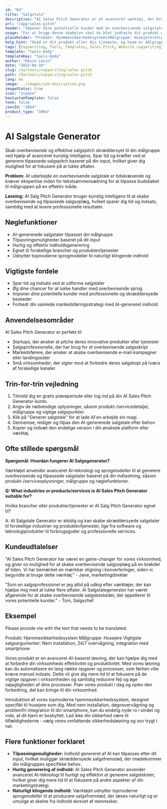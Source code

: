 ```yaml
---
id: "64"
title: "Salgstale"
description: "AI Sales Pitch Generator er et avanceret værktøj, der bruger kunstig intelligens til at hjælpe dig med at skabe overbevisende og effektive salgstaler skræddersyet til din målgruppe. Det sparer tid og kræfter ved at generere tilpassede salgstaler baseret på dine input og giver dig mulighed for at fokusere på at lukke aftalen."
url: "/app/sales-pitch"
header: "Imponer dine potentielle kunder med en overbevisende salgstale skabt af AI."
usage: "For at bruge denne skabelon skal du blot indtaste dit produkt eller din tjeneste, målgruppe og vigtigste salgspunkter. AI Sales Pitch Generator vil derefter oprette en tilpasset, overbevisende og effektiv salgstale baseret på dine input."
placeholder: "Produkt: Hjemmesikkerhedssystem\nMålgruppe: Husejere\nVigtigste salgsargumenter: Nem installation, 24/7 overvågning, smartphone-integration"
help_hint: "Hvad er dit produkt eller din tjeneste, og hvem er målgruppen? Giv nogle få nøglepunkter, og vi vil skabe en overbevisende salgstale skræddersyet til din målgruppe."
tags: [Copywriting, Tools, Templates, Sales Pitch, Website copywriting]
template: "tools-body"
templateKey: "tools-body"
author: "Kevin Levin"
date: "2023-04-18"
slug: /da/tools/copywriting/sales-pitch
path: /da/tools/copywriting/sales-pitch
lang: da
image: ../images/job-description.png
imageStatus: true
icon: "vrpano"
hasCustomTemplate: false
tone: false
jsonId: "1064"
product_type: "1064"
---
```


# AI Salgstale Generator

Skab overbevisende og effektive salgspitch skræddersyet til din målgruppe ved hjælp af avanceret kunstig intelligens. Spar tid og kræfter ved at generere tilpassede salgspitch baseret på din input, hvilket giver dig mulighed for at fokusere på at lukke aftalen.

**Problem:** At udarbejde en overbevisende salgstale er tidskrævende og kræver ekspertise inden for tekstsammensætning for at tilpasse budskabet til målgruppen på en effektiv måde.

**Løsning:** AI Salg Pitch Generator bruger kunstig intelligens til at skabe overbevisende og tilpassede salgsoplæg, hvilket sparer dig tid og indsats, samtidig med at levere professionelle resultater.

## Nøglefunktioner

- AI-genererede salgstaler tilpasset din målgruppe
- Tilpasningsmuligheder baseret på dit input
- Hurtig og effektiv indholdsgenerering
- Egnet til forskellige brancher og produkter/tjenester
- Udnytter topmoderne sprogmodeller til naturligt klingende indhold

## Vigtigste fordele

- Spar tid og indsats ved at udforme salgstaler
- Øg dine chancer for at lukke handler med overbevisende sprog
- Imponer dine potentielle kunder med professionelle og skræddersyede beskeder
- Forbedr din samlede markedsføringsstrategi med AI-genereret indhold

## Anvendelsesområder

AI Sales Pitch Generator er perfekt til:

- Startups, der ønsker at pitche deres innovative produkter eller tjenester
- Salgsprofessionelle, der har brug for et overbevisende salgsskript
- Markedsførere, der ønsker at skabe overbevisende e-mail-kampagner eller landingssider
- Små virksomheder, der sigter mod at forbedre deres salgskopi på tværs af forskellige kanaler

## Trin-for-trin vejledning

1. Tilmeld dig en gratis prøveperiode eller log ind på din AI Sales Pitch Generator-konto.
2. Angiv de nødvendige oplysninger, såsom produkt-/servicedetaljer, målgruppe og vigtige salgspunkter.
3. Klik på "Generer salgstale" for at lade AI'en arbejde sin magi.
4. Gennemse, rediger og tilpas den AI-genererede salgstale efter behov.
5. Kopier og indsæt den endelige version i din ønskede platform eller værktøj.

## Ofte stillede spørgsmål

**Spørgsmål: Hvordan fungerer AI Salgsgenerator?**

Værktøjet anvender avanceret AI-teknologi og sprogmodeller til at generere overbevisende og tilpassede salgstaler baseret på din indtastning, såsom produkt-/serviceoplysninger, målgruppe og nøglefunktioner.

**Q: What industries or products/services is AI Sales Pitch Generator suitable for?**

Hvilke brancher eller produkter/tjenester er AI Salg Pitch Generator egnet til?

A: AI Salgstale Generator er alsidig og kan skabe skræddersyede salgstaler til forskellige industrier og produkter/tjenester, lige fra software og teknologiprodukter til forbrugsgoder og professionelle services.

## Kundeudtalelser

"AI Sales Pitch Generator har været en game-changer for vores virksomhed, og giver os mulighed for at skabe overbevisende salgsoplæg på en brøkdel af tiden. Vi har bemærket en mærkbar stigning i konverteringer, siden vi begyndte at bruge dette værktøj." - Jane, marketingdirektør

"Som en salgsprofessionel er jeg altid på udkig efter værktøjer, der kan hjælpe mig med at lukke flere aftaler. AI Salgstalegenerator har været afgørende for at skabe overbevisende salgsbeskeder, der appellerer til vores potentielle kunder." - Tom, Salgschef

## Eksempel

Please provide me with the text that needs to be translated.

Produkt: Hjemmesikkerhedssystem
Målgruppe: Husejere
Vigtigste salgsargumenter: Nem installation, 24/7 overvågning, integration med smartphone

Vores produkt er en avanceret AI-baseret løsning, der kan hjælpe dig med at forbedre din virksomheds effektivitet og produktivitet. Med vores løsning kan du automatisere en lang række opgaver og processer, som førhen ville kræve manuel indsats. Dette vil give dig mere tid til at fokusere på de vigtige opgaver i virksomheden og samtidig reducere fejl og øge nøjagtigheden af dine processer. Prøv vores produkt i dag og oplev den forbedring, det kan bringe til din virksomhed.

Introduktion af vores topmoderne hjemmesikkerhedssystem, designet specifikt til husejere som dig. Med nem installation, døgnovervågning og problemfri integration til din smartphone, kan du endelig nyde ro i sindet og vide, at dit hjem er beskyttet. Lad ikke din sikkerhed være til tilfældighederne - vælg vores omfattende sikkerhedsløsning og sov trygt i nat.

## Flere funktioner forklaret

- **Tilpasningsmuligheder:** Indhold genereret af AI kan tilpasses efter dit input, hvilket muliggør skræddersyede salgsfremstød, der imødekommer din målgruppes specifikke behov.
- **Hurtig generering af indhold:** AI Sales Pitch Generator anvender avanceret AI-teknologi til hurtigt og effektivt at generere salgstekster, hvilket giver dig mere tid til at fokusere på andre aspekter af din marketingstrategi.
- **Naturligt klingende indhold:** Værktøjet udnytter topmoderne sprogmodeller til at producere salgsfremstød, der læses naturligt og er umulige at skelne fra indhold skrevet af mennesker.
